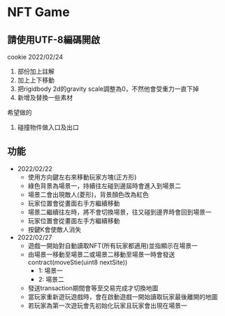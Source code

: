 # NFT Game
## 請使用UTF-8編碼開啟
cookie 2022/02/24
1. 部份加上註解
2. 加上上下移動
3. 把rigidbody 2d的gravity scale調整為0，不然他會受重力一直下掉
4. 新增及替換一些素材

希望做的
1. 碰撞物件做入口及出口

## 功能
- 2022/02/22
  - 使用方向鍵左右來移動玩家方塊(正方形)
  - 綠色背景為場景一，持續往左碰到邊屆時會進入到場景二
  - 場景二會出現敵人(菱形)，背景顏色改為紅色
  - 玩家位置會從畫面右手方繼續移動
  - 場景二繼續往左時，將不會切換場景，往又碰到邊界時會回到場景一
  - 玩家位置會從畫面左手方繼續移動
  - 按鍵K會使敵人消失
- 2022/02/27
  - 遊戲一開始對自動讀取NFT(所有玩家都適用)並指顯示在場景一
  - 由場景一移動至場景二或場景二移動至場景一時會發送contract(moveStie(uint8 nextSite))
    - 1: 場景一
    - 2: 場景二
  - 發送transaction期間會等至交易完成才切換地圖
  - 當玩家重新遊玩遊戲時，會在啟動遊戲一開始讀取玩家最後離開的地圖
  - 若玩家為第一次遊玩會先初始化玩家且玩家會出現在場景一
